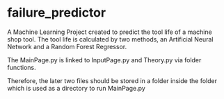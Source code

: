 # failure_predictor
A Machine Learning Project created to predict the tool life of a machine shop tool. The tool life is calculated by two methods, an Artificial Neural Network and a Random Forest Regressor.

The MainPage.py is linked to InputPage.py and Theory.py via folder functions.

Therefore, the later two files should be stored in a folder inside the folder which is used as a directory to run MainPage.py
